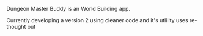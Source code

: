 Dungeon Master Buddy is an World Building app.

Currently developing a version 2 using cleaner code and it's utlility uses re-thought out
